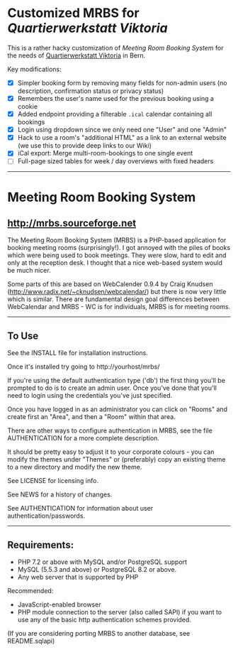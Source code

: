 Customized MRBS for _Quartierwerkstatt Viktoria_
============================================

This is a rather hacky customization of _Meeting Room Booking System_ for
the needs of [Quartierwerkstatt Viktoria](https://www.quartierwerkstatt-viktoria.ch/) in Bern.

Key modifications:

- [x] Simpler booking form by removing many fields for non-admin users
  (no description, confirmation status or privacy status)
- [x] Remembers the user's name used for the previous booking using a cookie
- [x] Added endpoint providing a filterable `.ical` calendar containing all bookings
- [x] Login using dropdown since we only need one "User" and one "Admin"
- [x] Hack to use a room's "additional HTML" as a link to an external website
  (we use this to provide deep links to our Wiki)
- [x] iCal export: Merge multi-room-bookings to one single event
- [ ] Full-page sized tables for week / day overviews with fixed headers

***

Meeting Room Booking System
===
http://mrbs.sourceforge.net
-------------------------------

The Meeting Room Booking System (MRBS) is a PHP-based application for
booking meeting rooms (surprisingly!). I got annoyed with the piles of books
which were being used to book meetings. They were slow, hard to edit and only
at the reception desk. I thought that a nice web-based system would be much
nicer.

Some parts of this are based on WebCalender 0.9.4 by Craig Knudsen
(http://www.radix.net/~cknudsen/webcalendar/) but there is now very little
which is similar. There are fundamental design goal differences between
WebCalendar and MRBS - WC is for individuals, MRBS is for meeting rooms.

------
To Use
------
See the INSTALL file for installation instructions.

Once it's installed try going to http://yourhost/mrbs/

If you're using the default authentication type ('db') the first thing you'll
be prompted to do is to create an admin user.  Once you've done that you'll
need to login using the credentials you've just specified.

Once you have logged in as an administrator you can click on "Rooms" and
create first an "Area", and then a "Room" within that area.

There are other ways to configure authentication in MRBS, see the
file AUTHENTICATION for a more complete description.

It should be pretty easy to adjust it to your corporate colours - you can
modify the themes under "Themes" or (preferably) copy an existing theme
to a new directory and modify the new theme.

See LICENSE for licensing info.

See NEWS for a history of changes.

See AUTHENTICATION for information about user authentication/passwords.

-------------
Requirements:
-------------
- PHP 7.2 or above with MySQL and/or PostgreSQL support
- MySQL (5.5.3 and above) or PostgreSQL 8.2 or above.
- Any web server that is supported by PHP

Recommended:
- JavaScript-enabled browser
- PHP module connection to the server (also called SAPI) if you want to use any
  of the basic http authentication schemes provided.

(If you are considering porting MRBS to another database, see README.sqlapi)

